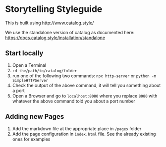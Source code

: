 # Storytelling Styleguide

This is built using http://www.catalog.style/

We use the standalone version of catalog as documented here: https://docs.catalog.style/installation/standalone

## Start locally
1. Open a Terminal
2. `cd the/path/to/catalog/folder`
3. run one of the following two commands: `npx http-server` or `python -m SimpleHTTPServer`
4. Check the output of the above command, it will tell you something about a port
5. Open a Browser and go to `localhost:8080` where you replace `8080` with whatever the above command told you about a port number

## Adding new Pages
1. Add the markdown file at the appropriate place in `/pages` folder
2. Add the page configuration in `index.html` file. See the already existing ones for examples
